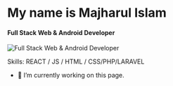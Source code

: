 # My name is Majharul Islam
#### Full Stack Web & Android Developer
![Full Stack Web & Android Developer](https://scontent.fdac24-1.fna.fbcdn.net/v/t1.6435-9/103613852_2654570988140970_6520338663578589654_n.jpg?stp=dst-jpg_s960x960&_nc_cat=110&ccb=1-7&_nc_sid=cc71e4&_nc_eui2=AeE0Us9igq4UiHGH0crELYSyYKhjdpX-b4xgqGN2lf5vjKghL5WakKenIUHBL_dVg7TND_QgVSAdIVDH-iZV33wA&_nc_ohc=LGwljYmhx0IQ7kNvgFC0Hao&_nc_zt=23&_nc_ht=scontent.fdac24-1.fna&_nc_gid=A0kCyRxI-FLp4vGcMMu7FRI&oh=00_AYAi3DyEFUEU72WyolAKV-rltbOmRrOP9rDn5xl0e0HsMg&oe=6777DD65)


Skills:   REACT / JS / HTML / CSS/PHP/LARAVEL

- 🔭 I’m currently working on this page. 




